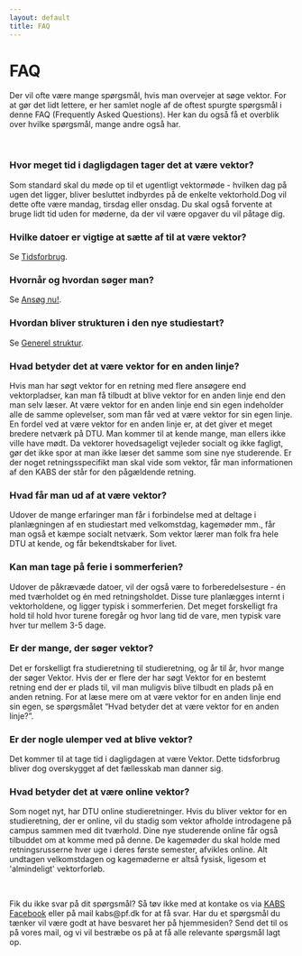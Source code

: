 ```yaml
---
layout: default
title: FAQ
---
```


<h1>FAQ</h1>

<p> Der vil ofte være mange spørgsmål, hvis man overvejer at søge vektor. For at gør det lidt lettere, er her samlet nogle af de oftest spurgte spørgsmål i denne FAQ (Frequently Asked Questions). Her kan du også få et overblik over hvilke spørgsmål, mange andre også har.</p>
<br/>

<h3><b>Hvor meget tid i dagligdagen tager det at være vektor?</b></h3>
<p>Som standard skal du møde op til et ugentligt vektormøde - hvilken dag på ugen det ligger, bliver besluttet indbyrdes på de enkelte vektorhold.Dog vil dette ofte være mandag, tirsdag eller onsdag. Du skal også forvente at bruge lidt tid uden for møderne, da der vil være opgaver du vil påtage dig.
</p>

<h3><b>Hvilke datoer er vigtige at sætte af til at være vektor?</b></h3>

<p>Se <a href="./tidsforbrug.html"><u>Tidsforbrug</u></a>.</p>


<h3><b>Hvornår og hvordan søger man?</b></h3>

<p>Se <a href="/ansog-som-vektor.html"><u>Ansøg nu!</u></a>.</p>

<h3><b>Hvordan bliver strukturen i den nye studiestart?</b></h3>

<p>Se <a href="./generel-struktur.html"><u>Generel struktur</u></a>.</p>

<!----
<ul>
    <li> Rustur med alkohol (Dansk)
        <ul>
            <li>Består af dansktalende vektorer og russer</li>
            <li>Foregår over 4 dage i en hytte væk fra campus</li>
        </ul>
    </li>
    
    <li> Weekendrustur (Dansk)
        <ul>
            <li>Foregår fra fredag til søndag i en hytte væk fra campus</li>
            <li>Uafhængig af din studieretning, så her har du som udgangspunkt ikke noget kagehold bagefter</li>
            <li>3 ture i alt - 1 er uden alkohol</li>
        </ul>
    </li>
    <li> Endagstur (English)
        <ul>
            <li>Med danske og engelske russere</li>
            <li>Foregår på begge campusser</li>
        </ul>
    </li>
    <li> Campusrustur (Dansk)
        <ul>
            <li>Sker over 4 dage på campus</li>
            <li>Folk går hjem om aftnen, og kommer igen næste morgen</li>
            <li>2 ture med alkohol fra 17:00</li>
        </ul>
    </li>
    <li> Mix trip (Engelsk)
        <ul>
            <li>GE-vektorer og -russer blandet med andre studieretninger</li>
            <li>4 ture i alt - 1 er uden alkohol</li>
        </ul>
    </li>
</ul>
---->


<h3><b>Hvad betyder det at være vektor for en anden linje?</b></h3>
<p>Hvis man har søgt vektor for en retning med flere ansøgere end vektorpladser, kan man få tilbudt at blive vektor for en anden linje end den man selv læser. At være vektor for en anden linje end sin egen indeholder alle de samme oplevelser, som man får ved at være vektor for sin egen linje. En fordel ved at være vektor for en anden linje er, at det giver et meget bredere netværk på DTU. Man kommer til at kende mange, man ellers ikke ville have mødt.
Da vektorer hovedsageligt vejleder socialt og ikke fagligt, gør det ikke spor at man ikke læser det samme som sine nye studerende. Er der noget retningsspecifikt man skal vide som vektor, får man informationen af den KABS der står for den pågældende retning.
</p>

<h3><b>Hvad får man ud af at være vektor?</b></h3>
<p>Udover de mange erfaringer man får i forbindelse med at deltage i planlægningen af en studiestart med velkomstdag, kagemøder mm., får man også et kæmpe socialt netværk. Som vektor lærer man folk fra hele DTU at kende, og får bekendtskaber for livet.
</p>

<h3><b>Kan man tage på ferie i sommerferien?</b></h3>
<p>Udover de påkrævæde datoer, vil der også være to forberedelsesture - én med tværholdet og én med retningsholdet. Disse ture planlægges internt i vektorholdene, og ligger typisk i sommerferien. Det meget forskelligt fra hold til hold hvor turene foregår og hvor lang tid de vare, men typisk vare hver tur mellem 3-5 dage.
</p>

<h3><b>Er der mange, der søger vektor?</b></h3>
<p>Det er forskelligt fra studieretning til studieretning, og år til år, hvor mange der søger Vektor. Hvis der er flere der har søgt Vektor for en bestemt retning end der er plads til, vil man muligvis blive tilbudt en plads på en anden retning. For at læse mere om at være vektor for en anden linje end sin egen, se spørgsmålet “Hvad betyder det at være vektor for en anden linje?”.
</p>

<h3><b>Er der nogle ulemper ved at blive vektor?</b></h3>
<p>Det kommer til at tage tid i dagligdagen at være Vektor. Dette tidsforbrug bliver dog overskygget af det fællesskab man danner sig.
</p>


<h3><b>Hvad betyder det at være online vektor?</b></h3>
<p>Som noget nyt, har DTU online studieretninger. Hvis du bliver vektor for en studieretning, der er online, vil du stadig som vektor afholde introdagene på campus sammen med dit tværhold. Dine nye studerende online får også tilbuddet om at komme med på denne. 
De kagemøder du skal holde med retningsrusserne hver uge i deres første semester, afvikles online. 
Alt undtagen velkomstdagen og kagemøderne er altså fysisk, ligesom et 'almindeligt' vektorforløb.
</p>

<br/>
<p>
Fik du ikke svar på dit spørgsmål? Så tøv ikke med at kontake os via <a href="https://www.facebook.com/kabsdtu/?__tn__=%2Cd%2CP-R&eid=ARCRPL6ZlJWK0Xq3uzUB-eyE69Da7zXRRCY6-XgeR3B-yfcxXdg9zG1AoV0DghCD7HBE5xC7BdWXIS1r"><u>KABS Facebook</u></a> eller på mail kabs@pf.dk for at få svar. 
Har du et spørgsmål du tænker vil være godt at have besvaret her på hjemmesiden? Send det til os på vores mail, og vi vil bestræbe os på at få alle relevante spørgsmål lagt op.
</p>
